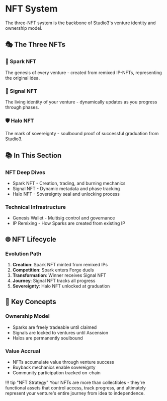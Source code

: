 # NFT System

The three-NFT system is the backbone of Studio3's venture identity and ownership model.

## 🎭 The Three NFTs

<div class="grid">
<div class="arena-card" markdown="1">
<h3>🎨 Spark NFT</h3>
The genesis of every venture - created from remixed IP-NFTs, representing the original idea.
</div>

<div class="arena-card" markdown="1">
<h3>📡 Signal NFT</h3>
The living identity of your venture - dynamically updates as you progress through phases.
</div>

<div class="arena-card" markdown="1">
<h3>🛡️ Halo NFT</h3>
The mark of sovereignty - soulbound proof of successful graduation from Studio3.
</div>
</div>

## 📚 In This Section

### NFT Deep Dives
- Spark NFT - Creation, trading, and burning mechanics
- Signal NFT - Dynamic metadata and phase tracking
- Halo NFT - Sovereignty seal and unlocking process

### Technical Infrastructure
- Genesis Wallet - Multisig control and governance
- IP Remixing - How Sparks are created from existing IP

## 🌐 NFT Lifecycle

<div class="arena-card" markdown="1">
<h3>Evolution Path</h3>

1. **Creation**: Spark NFT minted from remixed IPs
2. **Competition**: Spark enters Forge duels
3. **Transformation**: Winner receives Signal NFT
4. **Journey**: Signal NFT tracks all progress
5. **Sovereignty**: Halo NFT unlocked at graduation

</div>

## 🔑 Key Concepts

### Ownership Model
- Sparks are freely tradeable until claimed
- Signals are locked to ventures until Ascension
- Halos are permanently soulbound

### Value Accrual
- NFTs accumulate value through venture success
- Buyback mechanics enable sovereignty
- Community participation tracked on-chain

!!! tip "NFT Strategy"
    Your NFTs are more than collectibles - they're functional assets that control access, track progress, and ultimately represent your venture's entire journey from idea to independence.